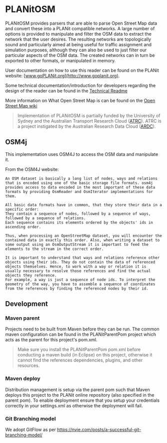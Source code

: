 # PLANitOSM

PLANitOSM provides parsers that are able to parse Open Street Map data and convert these into a PLANit compatible networks. A large number of options is provided to manipulate and filter the OSM data to extract the network that the user desires. The resulting networks are topologically sound and particularly aimed at being useful for traffic assignment and simulation purposes, although they can also be used to just filter our particular aspects of the OSM data. The created networks can in turn be exported to other formats, or manipulated in memory. 

User documentation on how to use this reader can be found on the PLANit website: [www.goPLANit.org](http://www.goplanit.org).

Some technical documentation/introduction for developers regarding the design of the reader can be found in the [Technical Readme](./technical_readme.md)

More information on What Open Street Map is can be found on the [Open Street Map wiki](https://wiki.openstreetmap.org/wiki/Main_Page)

> Implementation of PLANitOSM is partially funded by the University of Sydney and the Australian Transport Research Cloud ([ATRC](https://ardc.edu.au/project/australian-transport-research-cloud-atrc/)). ATRC is a project instigated by the Australian Research Data Cloud ([ARDC](www.ardc.edu.au)).

## OSM4j

This implementation uses OSM4J to access the OSM data and manipulate it.

From the OSM4J website:

```
An OSM dataset is basically a long list of nodes, ways and relations that is encoded using one of the basic storage file formats. osm4j provides access to data encoded in the most important of these data formats by providing OsmReader and OsmIterator implementations for them.

All basic data formats have in common, that they store their data in a specific order:
They contain a sequence of nodes, followed by a sequence of ways, followed by a sequence of relations.
Each sequence contains its elements ordered by the objects' ids in ascending order.

Thus, when processing an OpenStreetMap dataset, you will encounter the contained data in exactly this order. Also, when writing a dataset to some output using an OsmOutputStream it is important to feed the elements to the stream in the correct order.

It is important to understand that ways and relations reference other objects using their ids. They do not contain the data of referenced objects themselves. Hence, to work with a way or relation it is usually necessary to resolve those references and find the actual objects they reference.
For example, a way is just a sequence of node ids. To interpret the geometry of the way, you have to assemble a sequence of coordinates from the references by finding the referenced nodes by their id.
```

## Development

### Maven parent

Projects need to be built from Maven before they can be run. The common maven configuration can be found in the PLANitParentPom project which acts as the parent for this project's pom.xml.

> Make sure you install the PLANitParentPom pom.xml before conducting a maven build (in Eclipse) on this project, otherwise it cannot find the references dependencies, plugins, and other resources.

### Maven deploy

Distribution management is setup via the parent pom such that Maven deploys this project to the PLANit online repository (also specified in the parent pom). To enable deployment ensure that you setup your credentials correctly in your settings.xml as otherwise the deployment will fail.

### Git Branching model

We adopt GitFlow as per https://nvie.com/posts/a-successful-git-branching-model/